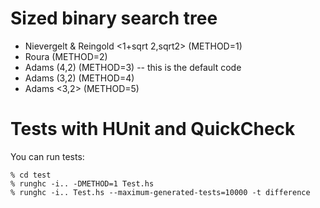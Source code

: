 # Sized binary search tree

- Nievergelt & Reingold <1+sqrt 2,sqrt2> (METHOD=1)
- Roura (METHOD=2)
- Adams (4,2) (METHOD=3) -- this is the default code
- Adams (3,2) (METHOD=4)
- Adams <3,2> (METHOD=5)

# Tests with HUnit and QuickCheck

You can run tests:

	% cd test
	% runghc -i.. -DMETHOD=1 Test.hs
	% runghc -i.. Test.hs --maximum-generated-tests=10000 -t difference
